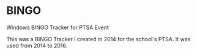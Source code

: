 # BINGO
Windows BINGO Tracker for PTSA Event

This was a BINGO Tracker I created in 2014 for the school's PTSA. It was used from 2014 to 2016.
